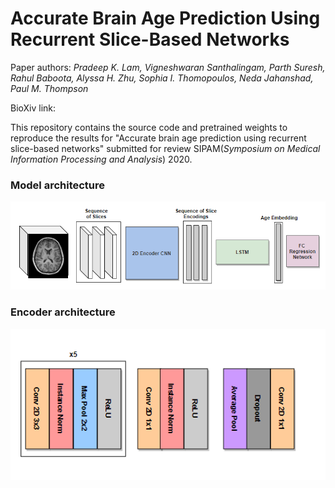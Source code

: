 Accurate Brain Age Prediction Using </br> Recurrent Slice-Based Networks
========================================================================

Paper authors: *Pradeep K. Lam, Vigneshwaran Santhalingam, Parth Suresh, Rahul Baboota, Alyssa H. Zhu, Sophia I. Thomopoulos, Neda Jahanshad, Paul M. Thompson*

BioXiv link:

This repository contains the source code and pretrained weights to reproduce the results for "Accurate brain age prediction using recurrent slice-based networks"
submitted for review SIPAM(*Symposium on Medical Information Processing and Analysis*) 2020.


### Model architecture
<img src="figs/Diagram_LSTM.PNG">

### Encoder architecture
<img src="figs/Diagram_CNN_Encoder.PNG">
